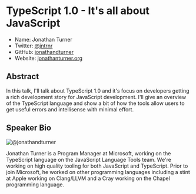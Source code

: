 # TypeScript 1.0 - It's all about JavaScript

* Name: Jonathan Turner
* Twitter: [@jntrnr](https://twitter.com/jntrnr)
* GitHub: [jonathandturner](https://github.com/jonathandturner)
* Website: [jonathanturner.org](http://www.jonathanturner.org/)

## Abstract

In this talk, I'll talk about TypeScript 1.0 and it's focus on developers getting a rich development story for JavaScript development.  I'll give an overview of the TypeScript language and show a bit of how the tools allow users to get useful errors and intellisense with minimal effort.

## Speaker Bio

![@jonathandturner](https://raw.github.com/cascadiajs/2014.cascadiajs.com/master/images/jonathandturner.jpg)

Jonathan Turner is a Program Manager at Microsoft, working on the TypeScript language on the JavaScript Language Tools team.  We're working on high quality tooling for both JavaScript and TypeScript.  Prior to join Microsoft, he worked on other programming languages including a stint at Apple working on Clang/LLVM and a Cray working on the Chapel programming language.
